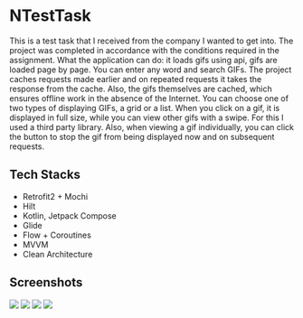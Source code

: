
# NTestTask

This is a test task that I received from the company I wanted to get into. The project was completed in accordance with the conditions required in the assignment. What the application can do: it loads gifs using api, gifs are loaded page by page. You can enter any word and search GIFs. The project caches requests made earlier and on repeated requests it takes the response from the cache. Also, the gifs themselves are cached, which ensures offline work in the absence of the Internet. You can choose one of two types of displaying GIFs, a grid or a list. When you click on a gif, it is displayed in full size, while you can view other gifs with a swipe. For this I used a third party library. Also, when viewing a gif individually, you can click the button to stop the gif from being displayed now and on subsequent requests.

## Tech Stacks

- Retrofit2 + Mochi
- Hilt
- Kotlin, Jetpack Compose
- Glide
- Flow + Coroutines
- MVVM
- Clean Architecture

## Screenshots

<img src="E:\AndroidStudioProjects\NatifeTest\screenshots\Screenshot_20230201_155631.png"/>
<img src="E:\AndroidStudioProjects\NatifeTest\screenshots\Screenshot_20230201_155654.png"/>
<img src="E:\AndroidStudioProjects\NatifeTest\screenshots\Screenshot_20230201_155722.png"/>
<img src="E:\AndroidStudioProjects\NatifeTest\screenshots\Screenshot_20230201_155143.png"/>



